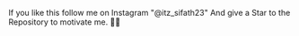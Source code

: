 If you like this follow me on Instagram "@itz_sifath23"
And give a Star to the Repository to motivate me. 🥰🥰
